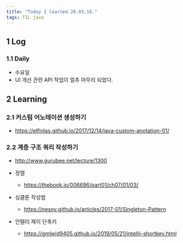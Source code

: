 ```yaml
---
title: "Today I learned 20.03.18."
tags: TIL java
---
```


## 1 Log

### 1.1 Daily

- 수요일
- UI 개선 관련 API 작업이 얼추 마무리 되었다.




## 2 Learning

### 2.1 커스텀 어노테이션 생성하기

- https://elfinlas.github.io/2017/12/14/java-custom-anotation-01/

  


### 2.2 계층 구조 쿼리 작성하기

- http://www.gurubee.net/lecture/1300

- 정렬
  - https://thebook.io/006696/part01/ch07/01/03/

- 싱클톤 작성법
  - https://nesoy.github.io/articles/2017-01/Singleton-Pattern

- 인텔리 제이 단축키
  - https://gmlwjd9405.github.io/2019/05/21/intellij-shortkey.html